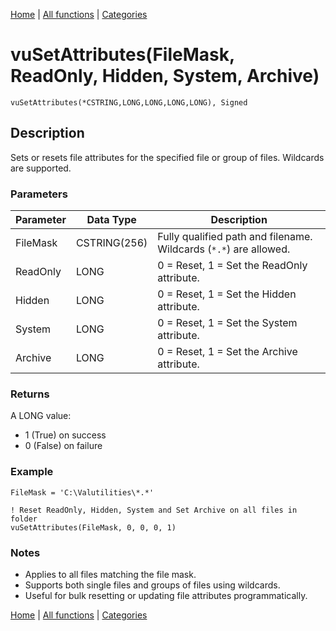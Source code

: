 [Home](../index.md) | [All functions](../all-functions.md) | [Categories](../categories/index.md)

# vuSetAttributes(FileMask, ReadOnly, Hidden, System, Archive)

```Prototype
vuSetAttributes(*CSTRING,LONG,LONG,LONG,LONG), Signed
```


## Description
Sets or resets file attributes for the specified file or group of files. Wildcards are supported.

### Parameters

| Parameter | Data Type    | Description                                                                 |
|-----------|--------------|-----------------------------------------------------------------------------|
| FileMask  | CSTRING(256) | Fully qualified path and filename. Wildcards (`*.*`) are allowed.            |
| ReadOnly  | LONG         | 0 = Reset, 1 = Set the ReadOnly attribute.                                   |
| Hidden    | LONG         | 0 = Reset, 1 = Set the Hidden attribute.                                     |
| System    | LONG         | 0 = Reset, 1 = Set the System attribute.                                     |
| Archive   | LONG         | 0 = Reset, 1 = Set the Archive attribute.                                    |

### Returns
A LONG value:  
- 1 (True) on success  
- 0 (False) on failure  

### Example

```Clarion
FileMask = 'C:\Valutilities\*.*'

! Reset ReadOnly, Hidden, System and Set Archive on all files in folder
vuSetAttributes(FileMask, 0, 0, 0, 1)
```

### Notes
- Applies to all files matching the file mask.  
- Supports both single files and groups of files using wildcards.  
- Useful for bulk resetting or updating file attributes programmatically.

[Home](../index.md) | [All functions](../all-functions.md) | [Categories](../categories/index.md)
